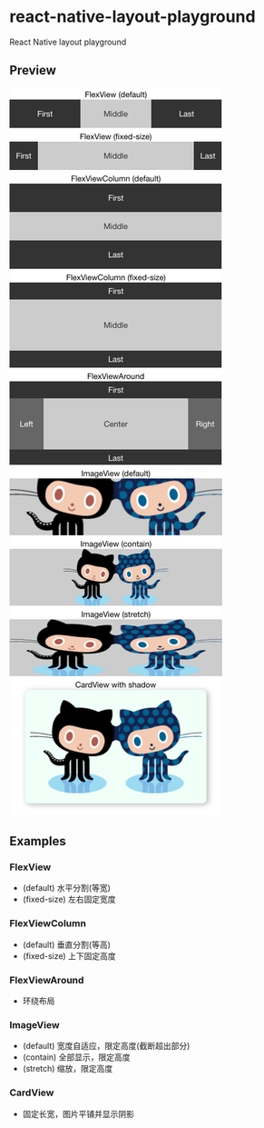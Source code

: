 # react-native-layout-playground
React Native layout playground

## Preview

![preview1](./preview1.png) ![preview2](./preview2.png)

## Examples

### FlexView

- (default) 水平分割(等宽)
- (fixed-size) 左右固定宽度

### FlexViewColumn

- (default) 垂直分割(等高)
- (fixed-size) 上下固定高度

### FlexViewAround

- 环绕布局

### ImageView

- (default) 宽度自适应，限定高度(截断超出部分)
- (contain) 全部显示，限定高度
- (stretch) 缩放，限定高度

### CardView

- 固定长宽，图片平铺并显示阴影
